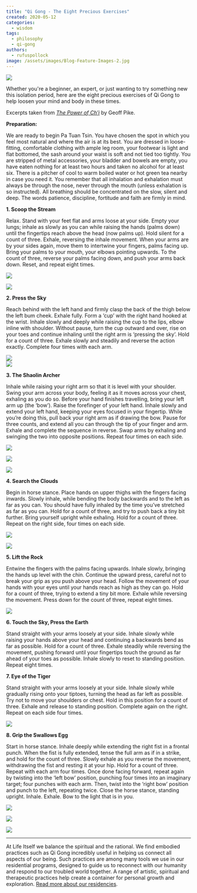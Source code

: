 ```yaml
---
title: "Qi Gong - The Eight Precious Exercises"
created: 2020-05-12
categories: 
  - wisdom
tags: 
  - philosophy
  - qi-gong
authors: 
  - rufuspollock
image: /assets/images/Blog-Feature-Images-2.jpg
---
```


![](/assets/images/Blog-Feature-Images-2-1024x576.jpg)

Whether you're a beginner, an expert, or just wanting to try something new this isolation period, here are the eight precious exercises of Qi Gong to help loosen your mind and body in these times.

Excerpts taken from [_The Power of Ch’i_](https://johndixonacupuncture.co.uk/2019/09/15/geoff-pikes-pa-tuan-tsin-the-eight-precious-sets-of-exercise/) by Geoff Pike.

**Preparation:**

We are ready to begin Pa Tuan Tsin. You have chosen the spot in which you feel most natural and where the air is at its best. You are dressed in loose-fitting, comfortable clothing with ample leg room, your footwear is light and flat bottomed, the sash around your waist is soft and not tied too tightly. You are stripped of metal accessories, your bladder and bowels are empty, you have eaten nothing for at least two hours and taken no alcohol for at least six. There is a pitcher of cool to warm boiled water or hot green tea nearby in case you need it. You remember that all inhalation and exhalation must always be through the nose, never through the mouth (unless exhalation is so instructed). All breathing should be concentrated on the slow, silent and deep. The words patience, discipline, fortitude and faith are firmly in mind.

**1\. Scoop the Stream**

Relax. Stand with your feet flat and arms loose at your side. Empty your lungs; inhale as slowly as you can while raising the hands (palms down) until the fingertips reach above the head (now palms up). Hold silent for a count of three. Exhale, reversing the inhale movement. When your arms are by your sides again, move them to intertwine your fingers, palms facing up. Bring your palms to your mouth, your elbows pointing upwards. To the count of three, reverse your palms facing down, and push your arms back down. Reset, and repeat eight times.

![](https://lh3.googleusercontent.com/XxE2KdMlGjvgjVD1mqXOWfstQkrTyuPnYUVrV6EgbflQNoKH2uYShpzNG_A_ebq2B_Dz2-xnaFMzcaKM0bglzfVJaMsnb6TiBNi25xh45fWE1plz44oM7m-omfEOvp0p3ZDKHDw)

![](https://lh3.googleusercontent.com/eKBtKNv0JhT5Bj04kwnhwwIHJaVVodxCBvMkeJfj-ai4Nxh5yU0t_4lyaF2OHfHxhNRR8jK64hPVDclCYD1BKa5cN4u86LuACdndqMK7qQMC5oDiUHO0ZYRMb6EFmq8Kxrhlkcc)

**2\. Press the Sky**

Reach behind with the left hand and firmly clasp the back of the thigh below the left bum cheek. Exhale fully. Form a ‘cup’ with the right hand hooked at the wrist. Inhale slowly and deeply while raising the cup to the lips, elbow inline with shoulder. Without pause, turn the cup outward and over, rise on your toes and continue inhaling until the right arm is ‘pressing the sky’. Hold for a count of three. Exhale slowly and steadily and reverse the action exactly. Complete four times with each arm.

  
![](https://lh4.googleusercontent.com/O4BTIiLijqj8dpapVhv86kOrN5r91nDgsL6PhYX7H_7qJLiH7P_bHxSzJA1CgH6bYZg5kC62us4jYauKMshmzpx8JgBTkYb9WRcUJRb1Gq4u8qNSn_ZU-7qSWcw82uhPqVppVRQ)  
![](https://lh6.googleusercontent.com/CU9yllkkE6ransBXsPuwMgksOv7GWpSO_Yi1wXWW0tcys5Aoj0L0z9GXV56zVg0d1FQbsoQOj7hxYACSVKRS1_LtzWPFj5ZIPeUjlhqfAg390mV4UBa5IeBvYHMJonPgwCTNQAU)

**3\. The Shaolin Archer**

Inhale while raising your right arm so that it is level with your shoulder. Swing your arm across your body, feeling it as it moves across your chest, exhaling as you do so. Before your hand finishes travelling, bring your left arm up (the ‘bow’). Raise the forefinger of your left hand. Inhale slowly and extend your left hand, keeping your eyes focused in your fingertip. While you’re doing this, pull back your right arm as if drawing the bow. Pause for three counts, and extend all you can through the tip of your finger and arm. Exhale and complete the sequence in reverse. Swap arms by exhaling and swinging the two into opposite positions. Repeat four times on each side.

![](https://lh5.googleusercontent.com/2eo9l1xtrWW8gmL2B0jQ4rEZ7sZIhRy2V7vG3cahWQIRvnWsLNd2PWi0vrXoBM2gvdTHGqAosmApXdb69TjMXCFAntM1cSi5abjwSKvi1e-fg7XxdJKA8kypge8b1xAhj-n2vJQ)

![](https://lh6.googleusercontent.com/zynKfbKXtR24JOpo7OBXk3grx2Sj_8vZliumRmk_R8xrb_lnNLzdgcZwRwhlnPKNeVjQ6Vu9z9qJt3oSfs_8wzKapGFWINjFZlZRHqQ7z6GbTEVXbr_LoD9z4laRBAOmGR5hw8U)

![](https://lh4.googleusercontent.com/5RX9p2SMLnwTDz6kRU2ohrh7_N9D_nQEWyZ9G--6q5NZBQJnE5iDZ8VmNnYlENmAf87izw22AdSX4CzKrH6rR7vw6m1ey2Lv1aBdUYqiZE0Bp2p1hQYXbiHAabQu2wktiWPk-LQ)

**4\. Search the Clouds**

Begin in horse stance. Place hands on upper thighs with the fingers facing inwards. Slowly inhale, while bending the body backwards and to the left as far as you can. You should have fully inhaled by the time you’ve stretched as far as you can. Hold for a count of three, and try to push back a tiny bit further. Bring yourself upright while exhaling. Hold for a count of three. Repeat on the right side, four times on each side.

![](https://lh4.googleusercontent.com/1yC8UYPd0eg62U7BEEGNZ-MZTQLQdB7bc-5bm0wGvBKyAgaGxWLF-BjX7SZMWcUK9jkRJRq_sxmnnuQq6PE5qBA4LFAKUyDVZoTFiIe7aIsxywKDb5AqYCcoAdgRgcphtr8NKDM)

![](https://lh6.googleusercontent.com/gtnE7VXcH_7EQ8ru8CNxxm1h_2qF0JVb2qxT4LapRMIMk7PNz-Ap5H2tgC60UshbfzTld0BqZtaigGT3RLZmRy0VW-VtTrq8096FgIWEgh42OGFtPPvZOBwq3bU0AziuglwpB7A)

**5\. Lift the Rock**

Entwine the fingers with the palms facing upwards. Inhale slowly, bringing the hands up level with the chin. Continue the upward press, careful not to break your grip as you push above your head. Follow the movement of your hands with your eyes until your hands reach as high as they can go. Hold for a count of three, trying to extend a tiny bit more. Exhale while reversing the movement. Press down for the count of three, repeat eight times.

![](https://lh5.googleusercontent.com/y0Pt3hmrBXU0aSW92lO8pfEe4t2XiaIp7Sv8Ssw1xfLGYEhLolXXwjqEr7icOwMTc52EwSLOw9_HbGiMdVDeuUZvPPN8RNUUj6rFA_HGJ9NGZ0UDsOSqYVn2bDUFMDIQiK6vFtI)

**6\. Touch the Sky, Press the Earth**

Stand straight with your arms loosely at your side. Inhale slowly while raising your hands above your head and continuing a backwards bend as far as possible. Hold for a count of three. Exhale steadily while reversing the movement, pushing forward until your fingertips touch the ground as far ahead of your toes as possible. Inhale slowly to reset to standing position. Repeat eight times.

**7\. Eye of the Tiger**

Stand straight with your arms loosely at your side. Inhale slowly while gradually rising onto your tiptoes, turning the head as far left as possible. Try not to move your shoulders or chest. Hold in this position for a count of three. Exhale and release to standing position. Complete again on the right. Repeat on each side four times.

  
![](https://lh4.googleusercontent.com/s21_JO-Z_6XfaepuxP3f_kqA8l05JRU8ISvihZGDbR7klbI7ypZao9LyIPBzaQr_eIGlf4aLKbsMAz6_iHYoZRHQPLPoUCPEDObPxbsUzFnf8PFM2sHXR-lRlSE7TZC7kzWAFxA)

**8\. Grip the Swallows Egg**

Start in horse stance. Inhale deeply while extending the right fist in a frontal punch. When the fist is fully extended, tense the full arm as if in a strike, and hold for the count of three. Slowly exhale as you reverse the movement, withdrawing the fist and resting it at your hip. Hold for a count of three. Repeat with each arm four times. Once done facing forward, repeat again by twisting into the ‘left bow’ position, punching four times into an imaginary target; four punches with each arm. Then, twist into the ‘right bow’ position and punch to the left, repeating twice. Close the horse stance, standing upright. Inhale. Exhale. Bow to the light that is in you.

  
![](https://lh4.googleusercontent.com/4gGwYE68B_8CdR98SJ1bCw6n3_uxlhW-ROpkd57M7dblnsVlMaTKtYDiKqiHNkFnxUHWZhub9Q35cLIPa0JHfhs-10WfY__MFRl6PgrL3MY_wZsox2Vrom6Ho1NjOdfMUXmq0G8)

![](https://lh5.googleusercontent.com/Zlf0T_IWVG3JVMW4dcus7kE6AllNWybXS9eRugKgcLUehaRiMXt-xjTunv6QMjnuzm5BD1kBt8gNdKXkM1HYysrjspGCAx1_u6gTEYSx0nyAz5Olez1UptGR9wlfFMcYoYXhcpU)

![](https://lh6.googleusercontent.com/IKUOIidzafmfP5xGgYqg90dy2f1gaEOAQhnKspuF0pqHf4WXJOd2xg8pCbgDJ2o8skWRDc_Y_KTxWtN7VtvKwMFV2lBYiHwzglnXXgjUw0Qqkg6vAaoRfThbb28mxnty-BIimCs)

* * *

At Life Itself we balance the spiritual and the rational. We find embodied practices such as Qi Gong incredibly useful in helping us connect all aspects of our being. Such practices are among many tools we use in our residential programs, designed to guide us to reconnect with our humanity and respond to our troubled world together. A range of artistic, spiritual and therapeutic practices help create a container for personal growth and exploration. [Read more about our residencies](https://lifeitself.org/sympoiesis/).
